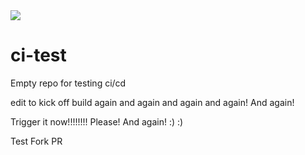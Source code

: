 <img src= "https://xplatalm.visualstudio.com/_apis/public/build/definitions/c17bebff-1646-41b2-a9f6-49c5f073a778/178/badge" />

# ci-test
Empty repo for testing ci/cd

edit to kick off build again and again and again and again! And again!

Trigger it now!!!!!!!! Please! And again! :) :)


Test Fork PR
